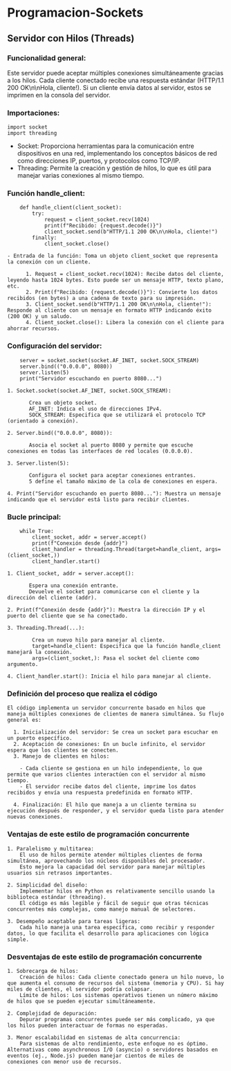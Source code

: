 # Programacion-Sockets

## Servidor con Hilos (Threads)

### Funcionalidad general:

Este servidor puede aceptar múltiples conexiones simultáneamente gracias a los hilos. Cada cliente conectado recibe una respuesta estándar (HTTP/1.1 200 OK\n\nHola, cliente!). Si un cliente envía datos al servidor, estos se imprimen en la consola del servidor.
    
### Importaciones:

    import socket
    import threading

  - Socket: Proporciona herramientas para la comunicación entre dispositivos en una red, implementando los conceptos básicos de red como direcciones IP, puertos, y protocolos como TCP/IP.
  - Threading: Permite la creación y gestión de hilos, lo que es útil para manejar varias conexiones al mismo tiempo.
  
### Función handle_client:
    
        def handle_client(client_socket):
            try:
                request = client_socket.recv(1024)
                print(f"Recibido: {request.decode()}")
                client_socket.send(b"HTTP/1.1 200 OK\n\nHola, cliente!")
            finally:
                client_socket.close()
    
    - Entrada de la función: Toma un objeto client_socket que representa la conexión con un cliente.
    
          1. Request = client_socket.recv(1024): Recibe datos del cliente, leyendo hasta 1024 bytes. Esto puede ser un mensaje HTTP, texto plano, etc.
          2. Print(f"Recibido: {request.decode()}"): Convierte los datos recibidos (en bytes) a una cadena de texto para su impresión.
          3. Client_socket.send(b"HTTP/1.1 200 OK\n\nHola, cliente!"): Responde al cliente con un mensaje en formato HTTP indicando éxito (200 OK) y un saludo.
          4. Client_socket.close(): Libera la conexión con el cliente para ahorrar recursos.
  
### Configuración del servidor:

        server = socket.socket(socket.AF_INET, socket.SOCK_STREAM)
        server.bind(("0.0.0.0", 8080))
        server.listen(5)
        print("Servidor escuchando en puerto 8080...")
    
    1. Socket.socket(socket.AF_INET, socket.SOCK_STREAM):
    
           Crea un objeto socket.
           AF_INET: Indica el uso de direcciones IPv4.
           SOCK_STREAM: Especifica que se utilizará el protocolo TCP (orientado a conexión).
    
    2. Server.bind(("0.0.0.0", 8080)):
    
           Asocia el socket al puerto 8080 y permite que escuche conexiones en todas las interfaces de red locales (0.0.0.0).
       
    3. Server.listen(5):
    
           Configura el socket para aceptar conexiones entrantes.
           5 define el tamaño máximo de la cola de conexiones en espera.
    
    4. Print("Servidor escuchando en puerto 8080..."): Muestra un mensaje indicando que el servidor está listo para recibir clientes.

### Bucle principal:

        while True:
            client_socket, addr = server.accept()
            print(f"Conexión desde {addr}")
            client_handler = threading.Thread(target=handle_client, args=(client_socket,))
            client_handler.start()
    
    1. Client_socket, addr = server.accept():
    
           Espera una conexión entrante.
           Devuelve el socket para comunicarse con el cliente y la dirección del cliente (addr).
    
    2. Print(f"Conexión desde {addr}"): Muestra la dirección IP y el puerto del cliente que se ha conectado.
       
    3. Threading.Thread(...):
    
            Crea un nuevo hilo para manejar al cliente.
            target=handle_client: Especifica que la función handle_client manejará la conexión.
            args=(client_socket,): Pasa el socket del cliente como argumento.
    
    4. Client_handler.start(): Inicia el hilo para manejar al cliente.

### Definición del proceso que realiza el código

    El código implementa un servidor concurrente basado en hilos que maneja múltiples conexiones de clientes de manera simultánea. Su flujo general es:
    
      1. Inicialización del servidor: Se crea un socket para escuchar en un puerto específico.
      2. Aceptación de conexiones: En un bucle infinito, el servidor espera que los clientes se conecten.
      3. Manejo de clientes en hilos:
    
        - Cada cliente se gestiona en un hilo independiente, lo que permite que varios clientes interactúen con el servidor al mismo tiempo.
        - El servidor recibe datos del cliente, imprime los datos recibidos y envía una respuesta predefinida en formato HTTP.
    
      4. Finalización: El hilo que maneja a un cliente termina su ejecución después de responder, y el servidor queda listo para atender nuevas conexiones.

### Ventajas de este estilo de programación concurrente

    1. Paralelismo y multitarea:
        El uso de hilos permite atender múltiples clientes de forma simultánea, aprovechando los núcleos disponibles del procesador.
        Esto mejora la capacidad del servidor para manejar múltiples usuarios sin retrasos importantes.

    2. Simplicidad del diseño:
        Implementar hilos en Python es relativamente sencillo usando la biblioteca estándar (threading).
        El código es más legible y fácil de seguir que otras técnicas concurrentes más complejas, como manejo manual de selectores.

    3. Desempeño aceptable para tareas ligeras:
        Cada hilo maneja una tarea específica, como recibir y responder datos, lo que facilita el desarrollo para aplicaciones con lógica simple.

### Desventajas de este estilo de programación concurrente

    1. Sobrecarga de hilos:
        Creación de hilos: Cada cliente conectado genera un hilo nuevo, lo que aumenta el consumo de recursos del sistema (memoria y CPU). Si hay miles de clientes, el servidor podría colapsar.
        Límite de hilos: Los sistemas operativos tienen un número máximo de hilos que se pueden ejecutar simultáneamente.

    2. Complejidad de depuración:
        Depurar programas concurrentes puede ser más complicado, ya que los hilos pueden interactuar de formas no esperadas.

    3. Menor escalabilidad en sistemas de alta concurrencia:
        Para sistemas de alto rendimiento, este enfoque no es óptimo. Alternativas como asynchronous I/O (asyncio) o servidores basados en eventos (ej., Node.js) pueden manejar cientos de miles de           conexiones con menor uso de recursos.

